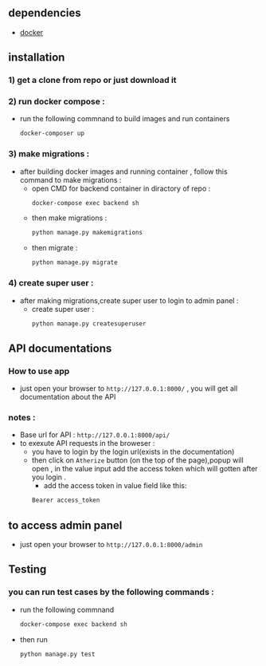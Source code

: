 ## dependencies
  - [docker](https://docs.docker.com/get-docker/)
## installation
### 1) get a clone from repo or just download it 
### 2) run docker compose : 
  - run the following commnand to build images and run containers
      ```sh 
      docker-composer up
      ```

### 3) make migrations :
  - after building docker images and running container , follow this command to make migrations :
    - open CMD for backend container in diractory of repo :
      ```sh 
      docker-compose exec backend sh
      ```
    - then make migrations :
      ```sh 
      python manage.py makemigrations
      ```
    - then migrate : 
      ```sh 
      python manage.py migrate 
      ```
### 4) create super user :
  - after making  migrations,create super user  to login to admin panel  :
    - create super user :
      ```sh 
      python manage.py createsuperuser
      ```
## API documentations
  ### How to use app 
  - just open your browser to `http://127.0.0.1:8000/` , you will get all documentation about the API 
  ### notes :
  - Base url for API : `http://127.0.0.1:8000/api/`
  - to exexute API requests in the broweser :
    - you have to login by the login url(exists in the documentation)
    - then click on `Atherize` button (on the top of the page),popup will open , in the value input add the access token which will gotten after you login .
      - add the access token in value field  like  this: 
      ```sh 
      Bearer access_token 
      ``` 
## to access admin panel 
   - just open your browser to `http://127.0.0.1:8000/admin` 

## Testing
### you can run test cases by the following commands :
   - run the following commnand
      ```sh 
      docker-compose exec backend sh
      ```
  - then run
    ```sh 
    python manage.py test
    ```
